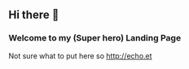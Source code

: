 ## Hi there 👋

### Welcome to my (Super hero) Landing Page

Not sure what to put here so http://echo.et

